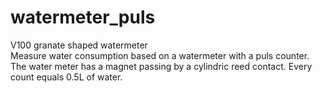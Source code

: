 # watermeter_puls
V100 granate shaped watermeter<br>
Measure water consumption based on a watermeter with a puls counter.<br>
The water meter has a magnet passing by a cylindric reed contact. Every count equals 0.5L of water.
